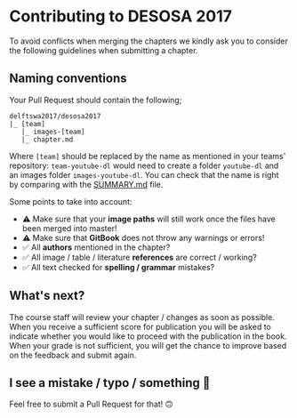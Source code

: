 # Contributing to DESOSA 2017

To avoid conflicts when merging the chapters we kindly ask you to consider the following guidelines when submitting a chapter.

## Naming conventions
Your Pull Request should contain the following;

```
delftswa2017/desosa2017
|_ [team]
   |_ images-[team]
   |_ chapter.md
```

Where `[team]` should be replaced by the name as mentioned in your teams' repository: `team-youtube-dl` would need to create a folder `youtube-dl` and an images folder `images-youtube-dl`. You can check that the name is right by comparing with the [SUMMARY.md] file.

Some points to take into account:

- ⚠️ Make sure that your **image paths** will still work once the files have been merged into master!
- ⚠️ Make sure that **GitBook** does not throw any warnings or errors!
- ✅ All **authors** mentioned in the chapter?
- ✅ All image / table / literature **references** are correct / working?
- ✅ All text checked for **spelling / grammar** mistakes?

[SUMMARY.md]: https://github.com/delftswa2017/desosa2017/blob/master/SUMMARY.md

## What's next?

The course staff will review your chapter / changes as soon as possible. When you receive a sufficient score for publication you will be asked to indicate whether you would like to proceed with the publication in the book. When your grade is not sufficient, you will get the chance to improve based on the feedback and submit again.

## I see a mistake / typo / something 🙈

Feel free to submit a Pull Request for that! 🙃
